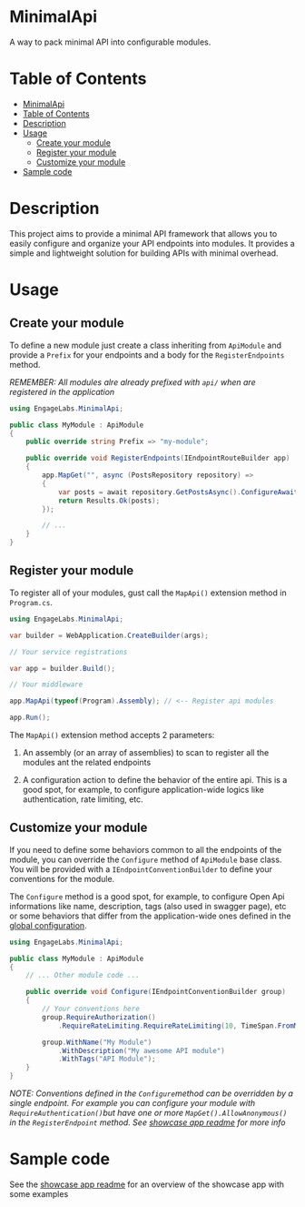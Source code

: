 

# MinimalApi

A way to pack minimal API into configurable modules.

# Table of Contents
- [MinimalApi](#minimalapi)
- [Table of Contents](#table-of-contents)
- [Description](#description)
- [Usage](#usage)
    - [Create your module](#create-your-module)
    - [Register your module](#register-your-module)
    - [Customize your module](#customize-your-module)
- [Sample code](#sample-code)

# Description

This project aims to provide a minimal API framework that allows you to easily configure and organize your API endpoints into modules. It provides a simple and lightweight solution for building APIs with minimal overhead.


# Usage

## Create your module
To define a new module just create a class inheriting from `ApiModule` and provide a `Prefix` for your endpoints and a body for the `RegisterEndpoints` method.

*REMEMBER: All modules alre already prefixed with `api/` when are registered in the application*

```csharp
using EngageLabs.MinimalApi;

public class MyModule : ApiModule
{
    public override string Prefix => "my-module";

    public override void RegisterEndpoints(IEndpointRouteBuilder app)
    {
        app.MapGet("", async (PostsRepository repository) =>
        {
            var posts = await repository.GetPostsAsync().ConfigureAwait(false);
            return Results.Ok(posts);
        });

        // ...
    }
}
```

## Register your module
To register all of your modules, gust call the `MapApi()` extension method in `Program.cs`.

```csharp
using EngageLabs.MinimalApi;

var builder = WebApplication.CreateBuilder(args);

// Your service registrations

var app = builder.Build();

// Your middleware

app.MapApi(typeof(Program).Assembly); // <-- Register api modules

app.Run();
```

The `MapApi()` extension method accepts 2 parameters:

1. An assembly (or an array of assemblies) to scan to register all the modules ant the related endpoints

2. A configuration action to define the behavior of the entire api. This is a good spot, for example, to configure application-wide logics like authentication, rate limiting, etc.

## Customize your module
If you need to define some behaviors common to all the endpoints of the module, you can override the `Configure` method of `ApiModule` base class. You will be provided with a `IEndpointConventionBuilder` to define your conventions for the module.

The `Configure` method is a good spot, for example, to configure Open Api informations like name, description, tags (also used in swagger page), etc or some behaviors that differ from the application-wide ones defined in the [global configuration](#register-your-module).

```csharp
using EngageLabs.MinimalApi;

public class MyModule : ApiModule
{
    // ... Other module code ...

    public override void Configure(IEndpointConventionBuilder group)
    {
        // Your conventions here
        group.RequireAuthorization()
            .RequireRateLimiting.RequireRateLimiting(10, TimeSpan.FromMinutes(1));

        group.WithName("My Module")
            .WithDescription("My awesome API module")
            .WithTags("API Module");
    }
}
```

*NOTE: Conventions defined in the `Configure`method can be overridden by a single endpoint. For example you can configure your module with `RequireAuthentication()`but have one or more `MapGet().AllowAnonymous()` in the `RegisterEndpoint` method. See [showcase app readme](https://github.com/EngageLabsIt/MinimalApi/tree/main/sources/ShowcaseApp) for more info*

# Sample code
See the [showcase app readme](https://github.com/EngageLabsIt/MinimalApi/tree/main/sources/ShowcaseApp) for an overview of the showcase app with some examples

